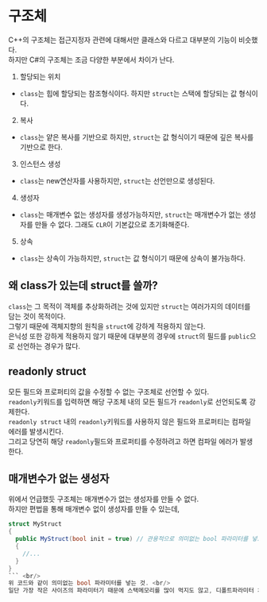 # 구조체
C++의 구조체는 접근지정자 관련에 대해서만 클래스와 다르고 대부분의 기능이 비슷했다. <br/>
하지만 C#의 구조체는 조금 다양한 부분에서 차이가 난다.

1. 할당되는 위치
- ```class```는 힙에 할당되는 참조형식이다. 하지만 ```struct```는 스택에 할당되는 값 형식이다.
2. 복사
- ```class```는 얕은 복사를 기반으로 하지만, ```struct```는 값 형식이기 때문에 깊은 복사를 기반으로 한다.
3. 인스턴스 생성
- ```class```는 new연산자를 사용하지만, ```struct```는 선언만으로 생성된다.
4. 생성자
- ```class```는 매개변수 없는 생성자를 생성가능하지만, ```struct```는 매개변수가 없는 생성자를 만들 수 없다. 그래도 ```CLR```이 기본값으로 초기화해준다.
5. 상속
- ```class```는 상속이 가능하지만, ```struct```는 값 형식이기 때문에 상속이 불가능하다.

## 왜 class가 있는데 struct를 쓸까?
```class```는 그 목적이 객체를 추상화하려는 것에 있지만 ```struct```는 여러가지의 데이터를 담는 것이 목적이다. <br/>
그렇기 때문에 객체지향의 원칙을 ```struct```에 강하게 적용하지 않는다. <br/>
은닉성 또한 강하게 적용하지 않기 때문에 대부분의 경우에 ```struct```의 필드를 ```public```으로 선언하는 경우가 많다.

## readonly struct
모든 필드와 프로퍼티의 값을 수정할 수 없는 구조체로 선언할 수 있다. <br/>
```readonly```키워드를 입력하면 해당 구조체 내의 모든 필드가 ```readonly```로 선언되도록 강제한다. <br/>
```readonly struct``` 내의 ```readonly```키워드를 사용하지 않은 필드와 프로퍼티는 컴파일 에러를 발생시킨다. <br/>
그리고 당연히 해당 ```readonly```필드와 프로퍼티를 수정하려고 하면 컴파일 에러가 발생한다.

## 매개변수가 없는 생성자
위에서 언급했듯 구조체는 매개변수가 없는 생성자를 만들 수 없다. <br/>
하지만 편법을 통해 매개변수 없이 생성자를 만들 수 있는데, <br/>
```cs
struct MyStruct
{
  public MyStruct(bool init = true) // 관용적으로 의미없는 bool 파라미터를 넣고 쓴다! 내부코드에서 해당 파라미터는 사용되지 않는다.
  {
    //...
  }
}
``` <br/>
위 코드와 같이 의미없는 bool 파라미터를 넣는 것. <br/>
일단 가장 작은 사이즈의 파라미터기 때문에 스택메모리를 많이 먹지도 않고, 디폴트파라미터 처리까지 하면 호출측에서 파라미터를 굳이 적을 필요도 없다.
